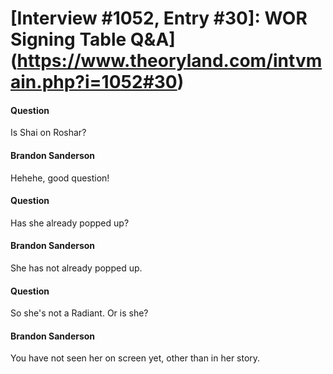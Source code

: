 # [Interview #1052, Entry #30]: WOR Signing Table Q&A](https://www.theoryland.com/intvmain.php?i=1052#30)

#### Question

Is Shai on Roshar?

#### Brandon Sanderson

Hehehe, good question!

#### Question

Has she already popped up?

#### Brandon Sanderson

She has not already popped up.

#### Question

So she's not a Radiant. Or is she?

#### Brandon Sanderson

You have not seen her on screen yet, other than in her story.

